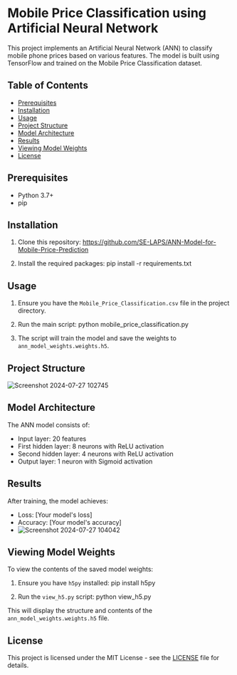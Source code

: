 # Mobile Price Classification using Artificial Neural Network

This project implements an Artificial Neural Network (ANN) to classify mobile phone prices based on various features. The model is built using TensorFlow and trained on the Mobile Price Classification dataset.

## Table of Contents

- [Prerequisites](#prerequisites)
- [Installation](#installation)
- [Usage](#usage)
- [Project Structure](#project-structure)
- [Model Architecture](#model-architecture)
- [Results](#results)
- [Viewing Model Weights](#viewing-model-weights)
- [License](#license)

## Prerequisites

- Python 3.7+
- pip

## Installation

1. Clone this repository:
https://github.com/SE-LAPS/ANN-Model-for-Mobile-Price-Prediction

2. Install the required packages:
pip install -r requirements.txt

## Usage

1. Ensure you have the `Mobile_Price_Classification.csv` file in the project directory.

2. Run the main script:
python mobile_price_classification.py

3. The script will train the model and save the weights to `ann_model_weights.weights.h5`.

## Project Structure
![Screenshot 2024-07-27 102745](https://github.com/user-attachments/assets/98fc2c02-2e06-46e3-b94b-73efad894c8b)

## Model Architecture

The ANN model consists of:
- Input layer: 20 features
- First hidden layer: 8 neurons with ReLU activation
- Second hidden layer: 4 neurons with ReLU activation
- Output layer: 1 neuron with Sigmoid activation

## Results

After training, the model achieves:
- Loss: [Your model's loss]
- Accuracy: [Your model's accuracy]
- ![Screenshot 2024-07-27 104042](https://github.com/user-attachments/assets/6aa29e49-06bc-4568-905f-e11391d5b817)


## Viewing Model Weights

To view the contents of the saved model weights:

1. Ensure you have `h5py` installed:
pip install h5py

2. Run the `view_h5.py` script:
python view_h5.py

This will display the structure and contents of the `ann_model_weights.weights.h5` file.

## License

This project is licensed under the MIT License - see the [LICENSE](https://bit.ly/Lahiru_Senavirathna) file for details.
